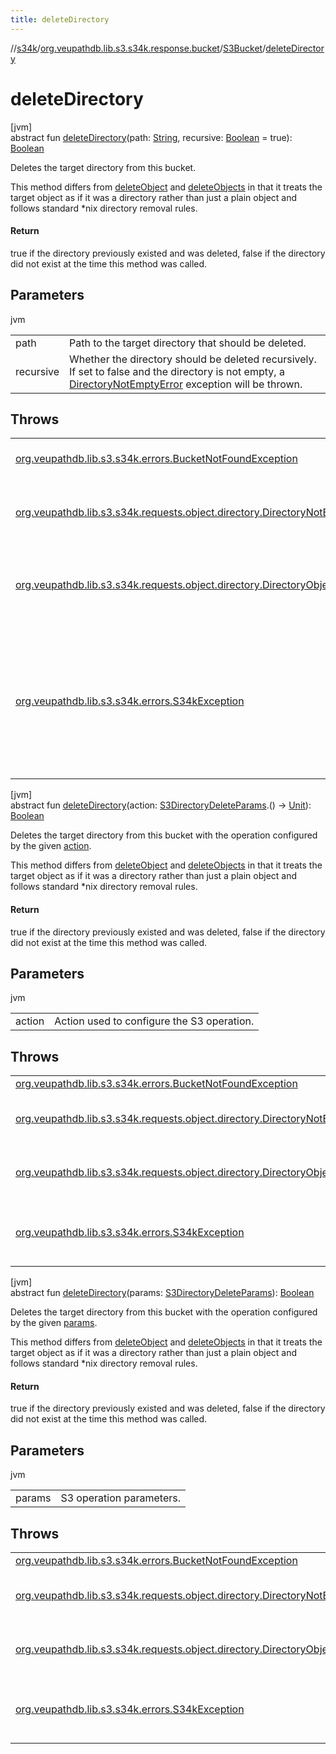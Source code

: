 ```yaml
---
title: deleteDirectory
---
```

//[s34k](../../../index.html)/[org.veupathdb.lib.s3.s34k.response.bucket](../index.html)/[S3Bucket](index.html)/[deleteDirectory](delete-directory.html)



# deleteDirectory



[jvm]\
abstract fun [deleteDirectory](delete-directory.html)(path: [String](https://kotlinlang.org/api/latest/jvm/stdlib/kotlin/-string/index.html), recursive: [Boolean](https://kotlinlang.org/api/latest/jvm/stdlib/kotlin/-boolean/index.html) = true): [Boolean](https://kotlinlang.org/api/latest/jvm/stdlib/kotlin/-boolean/index.html)



Deletes the target directory from this bucket.



This method differs from [deleteObject](delete-object.html) and [deleteObjects](delete-objects.html) in that it treats the target object as if it was a directory rather than just a plain object and follows standard *nix directory removal rules.



#### Return



true if the directory previously existed and was deleted, false if the directory did not exist at the time this method was called.



## Parameters


jvm

| | |
|---|---|
| path | Path to the target directory that should be deleted. |
| recursive | Whether the directory should be deleted recursively.  If set to false and the directory is not empty, a [DirectoryNotEmptyError](../../org.veupathdb.lib.s3.s34k.requests.object.directory/-directory-not-empty-error/index.html) exception will be thrown. |



## Throws


| | |
|---|---|
| [org.veupathdb.lib.s3.s34k.errors.BucketNotFoundException](../../org.veupathdb.lib.s3.s34k.errors/-bucket-not-found-exception/index.html) | If this bucket no longer exists. |
| [org.veupathdb.lib.s3.s34k.requests.object.directory.DirectoryNotEmptyError](../../org.veupathdb.lib.s3.s34k.requests.object.directory/-directory-not-empty-error/index.html) | If the target directory is not empty and [recursive](delete-directory.html) was set to false. |
| [org.veupathdb.lib.s3.s34k.requests.object.directory.DirectoryObjectDeleteError](../../org.veupathdb.lib.s3.s34k.requests.object.directory/-directory-object-delete-error/index.html) | If [recursive](delete-directory.html) is true but one or more objects in the directory could not be deleted. |
| [org.veupathdb.lib.s3.s34k.errors.S34kException](../../org.veupathdb.lib.s3.s34k.errors/-s34k-exception/index.html) | If an implementation specific exception is thrown. The implementation specific exception will be set to the thrown exception's 'cause' value. |




[jvm]\
abstract fun [deleteDirectory](delete-directory.html)(action: [S3DirectoryDeleteParams](../../org.veupathdb.lib.s3.s34k.requests.object.directory/-s3-directory-delete-params/index.html).() -&gt; [Unit](https://kotlinlang.org/api/latest/jvm/stdlib/kotlin/-unit/index.html)): [Boolean](https://kotlinlang.org/api/latest/jvm/stdlib/kotlin/-boolean/index.html)



Deletes the target directory from this bucket with the operation configured by the given [action](delete-directory.html).



This method differs from [deleteObject](delete-object.html) and [deleteObjects](delete-objects.html) in that it treats the target object as if it was a directory rather than just a plain object and follows standard *nix directory removal rules.



#### Return



true if the directory previously existed and was deleted, false if the directory did not exist at the time this method was called.



## Parameters


jvm

| | |
|---|---|
| action | Action used to configure the S3 operation. |



## Throws


| | |
|---|---|
| [org.veupathdb.lib.s3.s34k.errors.BucketNotFoundException](../../org.veupathdb.lib.s3.s34k.errors/-bucket-not-found-exception/index.html) | If this bucket no longer exists. |
| [org.veupathdb.lib.s3.s34k.requests.object.directory.DirectoryNotEmptyError](../../org.veupathdb.lib.s3.s34k.requests.object.directory/-directory-not-empty-error/index.html) | If the target directory is not empty and [S3DirectoryDeleteParams.recursive](../../org.veupathdb.lib.s3.s34k.requests.object.directory/-s3-directory-delete-params/recursive.html) was set to false. |
| [org.veupathdb.lib.s3.s34k.requests.object.directory.DirectoryObjectDeleteError](../../org.veupathdb.lib.s3.s34k.requests.object.directory/-directory-object-delete-error/index.html) | If [S3DirectoryDeleteParams.recursive](../../org.veupathdb.lib.s3.s34k.requests.object.directory/-s3-directory-delete-params/recursive.html) is true but one or more objects in the directory could not be deleted. |
| [org.veupathdb.lib.s3.s34k.errors.S34kException](../../org.veupathdb.lib.s3.s34k.errors/-s34k-exception/index.html) | If an implementation specific exception is thrown. The implementation specific exception will be set to the thrown exception's 'cause' value. |




[jvm]\
abstract fun [deleteDirectory](delete-directory.html)(params: [S3DirectoryDeleteParams](../../org.veupathdb.lib.s3.s34k.requests.object.directory/-s3-directory-delete-params/index.html)): [Boolean](https://kotlinlang.org/api/latest/jvm/stdlib/kotlin/-boolean/index.html)



Deletes the target directory from this bucket with the operation configured by the given [params](delete-directory.html).



This method differs from [deleteObject](delete-object.html) and [deleteObjects](delete-objects.html) in that it treats the target object as if it was a directory rather than just a plain object and follows standard *nix directory removal rules.



#### Return



true if the directory previously existed and was deleted, false if the directory did not exist at the time this method was called.



## Parameters


jvm

| | |
|---|---|
| params | S3 operation parameters. |



## Throws


| | |
|---|---|
| [org.veupathdb.lib.s3.s34k.errors.BucketNotFoundException](../../org.veupathdb.lib.s3.s34k.errors/-bucket-not-found-exception/index.html) | If this bucket no longer exists. |
| [org.veupathdb.lib.s3.s34k.requests.object.directory.DirectoryNotEmptyError](../../org.veupathdb.lib.s3.s34k.requests.object.directory/-directory-not-empty-error/index.html) | If the target directory is not empty and [S3DirectoryDeleteParams.recursive](../../org.veupathdb.lib.s3.s34k.requests.object.directory/-s3-directory-delete-params/recursive.html) was set to false. |
| [org.veupathdb.lib.s3.s34k.requests.object.directory.DirectoryObjectDeleteError](../../org.veupathdb.lib.s3.s34k.requests.object.directory/-directory-object-delete-error/index.html) | If [S3DirectoryDeleteParams.recursive](../../org.veupathdb.lib.s3.s34k.requests.object.directory/-s3-directory-delete-params/recursive.html) is true but one or more objects in the directory could not be deleted. |
| [org.veupathdb.lib.s3.s34k.errors.S34kException](../../org.veupathdb.lib.s3.s34k.errors/-s34k-exception/index.html) | If an implementation specific exception is thrown. The implementation specific exception will be set to the thrown exception's 'cause' value. |



